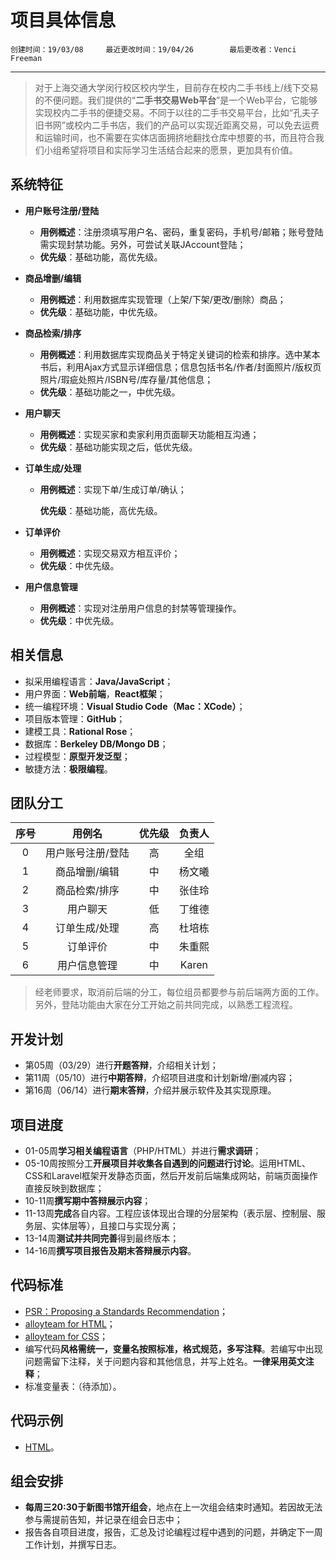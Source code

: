 # 项目具体信息
    创建时间：19/03/08     最近更改时间：19/04/26        最后更改者：Venci Freeman
***
> 对于上海交通大学闵行校区校内学生，目前存在校内二手书线上/线下交易的不便问题。我们提供的“**二手书交易Web平台**”是一个Web平台，它能够实现校内二手书的便捷交易。不同于以往的二手书交易平台，比如“孔夫子旧书网”或校内二手书店，我们的产品可以实现近距离交易，可以免去运费和运输时间，也不需要在实体店面拥挤地翻找仓库中想要的书，而且符合我们小组希望将项目和实际学习生活结合起来的愿景，更加具有价值。

## 系统特征
- **用户账号注册/登陆**

  - **用例概述**：注册须填写用户名、密码，重复密码，手机号/邮箱；账号登陆需实现封禁功能。另外，可尝试关联JAccount登陆；
  - **优先级**：基础功能，高优先级。

- **商品增删/编辑**

  - **用例概述**：利用数据库实现管理（上架/下架/更改/删除）商品；
  - **优先级**：基础功能，中优先级。

- **商品检索/排序**

  - **用例概述**：利用数据库实现商品关于特定关键词的检索和排序。选中某本书后，利用Ajax方式显示详细信息；信息包括书名/作者/封面照片/版权页照片/瑕疵处照片/ISBN号/库存量/其他信息；
  - **优先级**：基础功能之一，中优先级。

- **用户聊天**

  - **用例概述**：实现买家和卖家利用页面聊天功能相互沟通；
  - **优先级**：基础功能实现之后，低优先级。

- **订单生成/处理**

  - **用例概述**：实现下单/生成订单/确认；

    **优先级**：基础功能，高优先级。

- **订单评价**

  -  **用例概述**：实现交易双方相互评价；
  - **优先级**：中优先级。

- **用户信息管理**

  - **用例概述**：实现对注册用户信息的封禁等管理操作。
  - **优先级**：中优先级。
## 相关信息
- 拟采用编程语言：**Java/JavaScript**；
- 用户界面：**Web前端**，**React框架**；
- 统一编程环境：**Visual Studio Code（Mac：XCode）**；
- 项目版本管理：**GitHub**；
- 建模工具：**Rational Rose**；
- 数据库：**Berkeley DB/Mongo DB**；
- 过程模型：**原型开发泛型**；
- 敏捷方法：**极限编程**。

## 团队分工
| 序号 |      用例名       | 优先级 | 负责人 |
| :--: | :---------------: | :----: | :----: |
|  0   | 用户账号注册/登陆 |   高   |  全组  |
|  1   |   商品增删/编辑   |   中   | 杨文曦 |
|  2   |   商品检索/排序   |   中   | 张佳玲 |
|  3   |     用户聊天      |   低   | 丁维德 |
|  4   |   订单生成/处理   |   高   | 杜培栋 |
|  5   |     订单评价      |   中   | 朱重熙 |
|  6   |   用户信息管理    |   中   | Karen  |

> 经老师要求，取消前后端的分工，每位组员都要参与前后端两方面的工作。另外，登陆功能由大家在分工开始之前共同完成，以熟悉工程流程。

## 开发计划
- 第05周（03/29）进行**开题答辩**，介绍相关计划；
- 第11周（05/10）进行**中期答辩**，介绍项目进度和计划新增/删减内容；
- 第16周（06/14）进行**期末答辩**，介绍并展示软件及其实现原理。       
## 项目进度
- 01-05周**学习相关编程语言**（PHP/HTML）并进行**需求调研**；
- 05-10周按照分工**开展项目并收集各自遇到的问题进行讨论**。运用HTML、CSS和Laravel框架开发静态页面，然后开发前后端集成网站，前端页面操作直接反映到数据库；
- 10-11周**撰写期中答辩展示内容**；
- 11-13周**完成**各自内容。工程应该体现出合理的分层架构（表示层、控制层、服务层、实体层等），且接口与实现分离；
- 13-14周**测试并共同完善**得到最终版本；
- 14-16周**撰写项目报告及期末答辩展示内容**。
         
## 代码标准
- [PSR：Proposing a Standards Recommendation](https://psr.phphub.org "Markdown")；
- [alloyteam for HTML]( https://www.kancloud.cn/digest/code-guide/42603 "Markdown")；
- [alloyteam for CSS](<https://www.kancloud.cn/digest/code-guide/42602> "Markdown")；
- 编写代码**风格需统一，变量名按照标准，格式规范，多写注释**。若编写中出现问题需留下注释，关于问题内容和其他信息，并写上姓名。**一律采用英文注释**；
- 标准变量表：（待添加）。

## 代码示例
- [HTML](https://github.com/VenciFreeman/Platform/tree/master/html_example "Markdown")。

## 组会安排
- **每周三20:30于新图书馆开组会**，地点在上一次组会结束时通知。若因故无法参与需提前告知，并记录在组会日志中；
- 报告各自项目进度，报告，汇总及讨论编程过程中遇到的问题，并确定下一周工作计划，并撰写日志。
